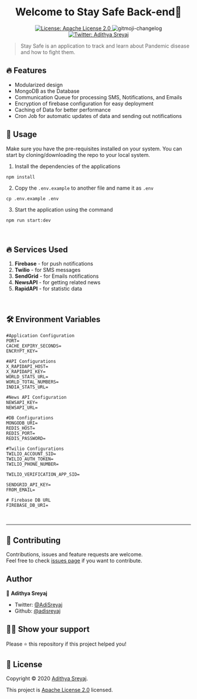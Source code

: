<h1 align="center">Welcome to Stay Safe Back-end👋</h1>
<p align="center">
  <a href="https://github.com/adisreyaj/staysafe-backend/blob/master/LICENSE.md">
    <img alt="License: Apache License 2.0" src="https://img.shields.io/badge/license-Apache License 2.0-yellow.svg" target="_blank" />
  </a>
    <img src="https://img.shields.io/badge/NestJS-v7.0.0-red.svg" alt="gitmoji-changelog">
  <a href="https://twitter.com/AdiSreyaj">
    <img alt="Twitter: Adithya Sreyaj" src="https://img.shields.io/twitter/follow/AdiSreyaj.svg?style=social" target="_blank" />
  </a>
</p>

> Stay Safe is an application to track and learn about Pandemic disease and how to fight them.

## 🔥 Features

- Modularized design
- MongoDB as the Database
- Communication Queue for processing SMS, Notifications, and Emails
- Encryption of firebase configuration for easy deployment
- Caching of Data for better performance
- Cron Job for automatic updates of data and sending out notifications

## 🚀 Usage

Make sure you have the pre-requisites installed on your system. You can start by cloning/downloading the repo to your local system.

1. Install the dependencies of the applications

```
npm install
```

2. Copy the `.env.example` to another file and name it as `.env`

```
cp .env.example .env
```

3. Start the application using the command

```
npm run start:dev
```

<br>

## 🔥 Services Used

1. **Firebase** - for push notifications
1. **Twilio** - for SMS messages
1. **SendGrid** - for Emails notifications
1. **NewsAPI** - for getting related news
1. **RapidAPI** - for statistic data

<br>

## 🛠 Environment Variables

```
#Application Configuration
PORT=
CACHE_EXPIRY_SECONDS=
ENCRYPT_KEY=

#API Configurations
X_RAPIDAPI_HOST=
X_RAPIDAPI_KEY=
WORLD_STATS_URL=
WORLD_TOTAL_NUMBERS=
INDIA_STATS_URL=

#News API Configuration
NEWSAPI_KEY=
NEWSAPI_URL=

#DB Configurations
MONGODB_URI=
REDIS_HOST=
REDIS_PORT=
REDIS_PASSWORD=

#Twilio Configurations
TWILIO_ACCOUNT_SID=
TWILIO_AUTH_TOKEN=
TWILIO_PHONE_NUMBER=

TWILIO_VERIFICATION_APP_SID=

SENDGRID_API_KEY=
FROM_EMAIL=

# Firebase DB URL
FIREBASE_DB_URI=
```

<br>

<hr>

## 🤝 Contributing

Contributions, issues and feature requests are welcome.<br />
Feel free to check [issues page](https://github.com/adisreyaj/staysafe-backend/issues) if you want to contribute.

## Author

👤 **Adithya Sreyaj**

- Twitter: [@AdiSreyaj](https://twitter.com/AdiSreyaj)
- Github: [@adisreyaj](https://github.com/adisreyaj)

## 👍🏼 Show your support

Please ⭐️ this repository if this project helped you!

## 📝 License

Copyright © 2020 [Adithya Sreyaj](https://github.com/adisreyaj).<br />

This project is [Apache License 2.0](https://github.com/adisreyaj/staysafe-backend/blob/master/LICENSE.md) licensed.
